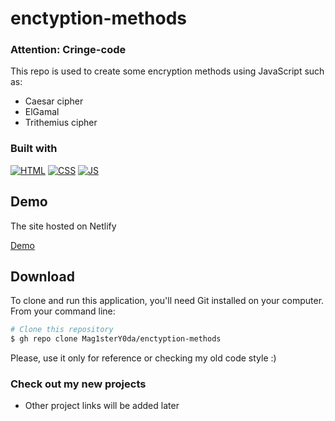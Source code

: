 # enctyption-methods
### Attention: Cringe-code
This repo is used to create some encryption methods using JavaScript such as:

* Caesar cipher
* ElGamal
* Trithemius cipher

### Built with

[![HTML][html]][html-url]
[![CSS][css]][css-url]
[![JS][js]][js-url]

## Demo

The site hosted on Netlify

[Demo](https://enctyption-methods-mag.netlify.app/)

## Download

To clone and run this application, you'll need Git installed on your computer. From your command line:

```bash
# Clone this repository
$ gh repo clone Mag1sterY0da/enctyption-methods
```

Please, use it only for reference or checking my old code style :)

### Check out my new projects

* Other project links will be added later

<!-- MARKDOWN LINKS & IMAGES -->
[html]: https://img.shields.io/badge/html-f16524?style=for-the-badge&logo=html5&logoColor=white
[html-url]: https://developer.mozilla.org/en-US/docs/Web/HTML/Reference
[css]: https://img.shields.io/badge/css-2965f1?style=for-the-badge&logo=css3&logoColor=white
[css-url]: https://developer.mozilla.org/en-US/docs/Web/CSS/Reference
[js]: https://img.shields.io/badge/js-ffda3e?style=for-the-badge&logo=javascript&logoColor=black
[js-url]: https://developer.mozilla.org/en-US/docs/Web/JavaScript/Reference
